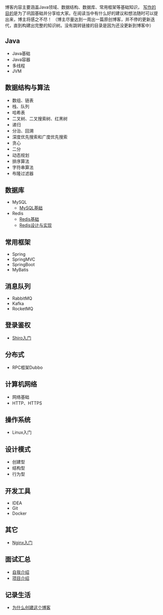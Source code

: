 博客内容主要涵盖Java领域、数据结构、数据库、常用框架等基础知识，
[写作的目的](https://github.com/qq1371189713/Builder_Walle/blob/master/record_life/%E4%B8%BA%E4%BB%80%E4%B9%88%E5%88%9B%E5%BB%BA%E8%BF%99%E4%B8%AA%E5%8D%9A%E5%AE%A2.md)是为了巩固基础并分享给大家。在阅读当中有什么好的建议和想法随时可以提出来，博主将感之不尽！
（博主尽量达到一周出一篇原创博客，并不停的更新迭代，直到构建出完整的知识树。没有跳转链接的目录是因为还没更新到博客中）
## Java

- Java基础
- Java容器
- 多线程
- JVM


## 数据结构与算法

- 数组、链表
- 栈、队列
- 哈希表
- 二叉树、二叉搜索树、红黑树
- 递归
- 分治、回溯
- 深度优先搜索和广度优先搜索
- 贪心
- 二分
- 动态规划
- 排序算法
- 字符串算法
- 布隆过滤器

## 数据库

- MySQL
  - [MySQL基础](https://github.com/qq1371189713/Builder_Walle/blob/master/database/mysql.md)
- Redis
  - [Redis基础](https://github.com/qq1371189713/Builder_Walle/blob/master/database/redis%E5%9F%BA%E7%A1%80.md)
  - [Redis设计与实现](https://github.com/qq1371189713/Builder_Walle/blob/master/database/redis%E8%AE%BE%E8%AE%A1%E4%B8%8E%E5%AE%9E%E7%8E%B0.md)


## 常用框架

- Spring
- SpringMVC
- SpringBoot
- MyBatis


## 消息队列

- RabbitMQ
- Kafka
- RocketMQ


## 登录鉴权

- [Shiro入门](https://github.com/qq1371189713/Builder_Walle/tree/master/authentication/Shiro基础概念.md)


## 分布式

- RPC框架Dubbo

## 计算机网络

- 网络基础
- HTTP、HTTPS

## 操作系统

- Linux入门

## 设计模式

- 创建型
- 结构型
- 行为型

## 开发工具

- IDEA
- Git
- Docker

## 其它

- [Nginx入门](https://github.com/qq1371189713/Builder_Walle/blob/master/other/nginx.md)

## 面试汇总

- [自我介绍](https://github.com/qq1371189713/Builder_Walle/blob/master/interviewing_skills/%E8%87%AA%E6%88%91%E4%BB%8B%E7%BB%8D.md)
- [项目介绍](https://github.com/qq1371189713/Builder_Walle/blob/master/interviewing_skills/%E9%A1%B9%E7%9B%AE%E4%BB%8B%E7%BB%8D.md)


## 记录生活
- [为什么创建这个博客](https://github.com/qq1371189713/Builder_Walle/blob/master/record_life/%E4%B8%BA%E4%BB%80%E4%B9%88%E5%88%9B%E5%BB%BA%E8%BF%99%E4%B8%AA%E5%8D%9A%E5%AE%A2.md)